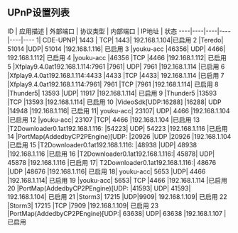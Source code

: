 ## UPnP设置列表
<!--more-->
ID |	应用描述	| 外部端口	| 协议类型	| 内部端口 |	IP地址 | 状态 
----|----|----|----|----|----
1|	CDE-UPNP|	1443	| TCP|	1443|	192.168.1.104|已启用
2	|Teredo|	51014	|UDP|	51014	|192.168.1.116|	已启用
3	|youku-acc	|46356|	UDP|	4466|	192.168.1.112|	已启用
4	|youku-acc	|46356	|TCP	|4466	|192.168.1.112|	已启用
5	|Xfplay9.4.0at192.168.1.114:7961	|7961|	UDP|	7961	|192.168.1.114	|已启用
6	|Xfplay9.4.0at192.168.1.114:4433	|4433	|TCP	|4433|	192.168.1.114	|已启用
7	|Xfplay9.4.0at192.168.1.114:7961|	7961	|TCP	|7961	|192.168.1.114|	已启用
8	|Thunder5|	13593	|UDP|	11917	|192.168.1.114|	已启用
9	|Thunder5	|13593	|TCP	|13593	|192.168.1.114|	已启用
10	|VideoSdk[UDP:16288]	|16288|	UDP	|14948	|192.168.1.116|	已启用
11|	youku-acc|	23107|	UDP|	4466	|192.168.1.104	|已启用
12	|youku-acc|	23107	|TCP|	4466	|192.168.1.104	|已启用
13	|T2Downloader0.1at192.168.1.116:	|54223|	UDP|	54223	|192.168.1.116	|已启用
14	|PortMap(AddedbyCP2PEngine)[UDP:	|20926	|UDP	|20926	|192.168.1.104	|已启用
15	|T2Downloader0.1at192.168.1.116:	|48938	|UDP|	48938	|192.168.1.116	|已启用
16	|T2Downloader0.1at192.168.1.116:|	45878|	UDP|	45878	|192.168.1.116	|已启用
17|	T2Downloader0.1at192.168.1.116:|	48676	|UDP	|48676	|192.168.1.116|	已启用
18|	youku-acc|	5653	|UDP|	4466	|192.168.1.114|	已启用
19	|youku-acc|	5653|	TCP	|4466	|192.168.1.114	|已启用
20	|PortMap(AddedbyCP2PEngine)[UDP:	|41593|	UDP|	41593|	192.168.1.104|	已启用
21	|Storm3|	17215	|UDP|9909|	192.168.1.109|	已启用
22	|Storm3|	17215	|TCP	|7909	|192.168.1.109|	已启用
23	|PortMap(AddedbyCP2PEngine)[UDP:|	63638|	UDP|	63638	|192.168.1.107	|已启用

